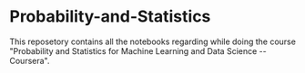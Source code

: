 # Probability-and-Statistics

This reposetory contains all the notebooks regarding while doing the course "Probability and Statistics for Machine Learning and Data Science -- Coursera".
